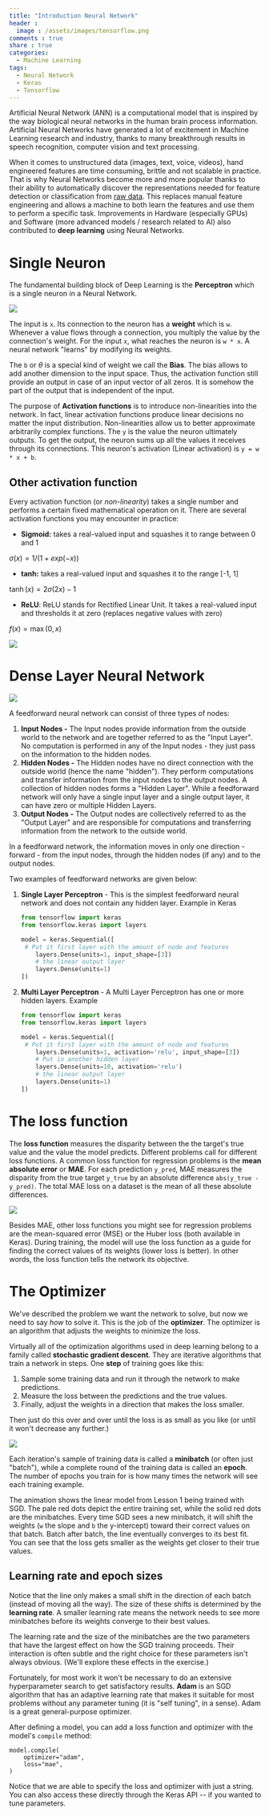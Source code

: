 ```yaml
---
title: "Introduction Neural Network"
header : 
  image : /assets/images/tensorflow.png
comments : true
share : true
categories:
  - Machine Learning
tags:
  - Neural Network
  - Keras
  - Tensorflow
---
```


Artificial Neural Network (ANN) is a computational model that is inspired by the way biological neural networks in the human brain process information. Artificial Neural Networks have generated a lot of excitement in Machine Learning research and industry, thanks to many breakthrough results in speech recognition, computer vision and text processing. 

When it comes to unstructured data (images, text, voice, videos), hand engineered features are time consuming, brittle and not scalable in practice. That is why Neural Networks become more and more popular thanks to their ability to automatically discover the representations needed for feature detection or classification from <u>raw data</u>. This replaces manual feature engineering and allows a machine to both learn the features and use them to perform a specific task. Improvements in Hardware (especially GPUs) and Software (more advanced models / research related to AI) also contributed to **deep learning** using Neural Networks.

# Single Neuron

The fundamental building block of Deep Learning is the **Perceptron** which is a single neuron in a Neural Network.

![](https://i.imgur.com/mfOlDR6.png)

The input is `x`. Its connection to the neuron has a **weight** which is `w`. Whenever a value flows through a connection, you multiply the value by the connection's weight. For the input `x`, what reaches the neuron is `w * x`. A neural network "learns" by modifying its weights.

The `b` or $\theta$ is a special kind of weight we call the **Bias**. The bias allows to add another dimension to the input space. Thus, the activation function still provide an output in case of an input vector of all zeros. It is somehow the part of the output that is independent of the input.

The purpose of **Activation functions** is to introduce non-linearities into the network. In fact, linear activation functions produce linear decisions no matter the input distribution. Non-linearities allow us to better approximate arbitrarily complex functions. The `y` is the value the neuron ultimately outputs. To get the output, the neuron sums up all the values it receives through its connections. This neuron's activation (Linear activation) is `y = w * x + b`.

 ## Other activation function

Every activation function (or *non-linearity*) takes a single number and performs a certain fixed mathematical operation on it. There are several activation functions you may encounter in practice:

- **Sigmoid:** takes a real-valued input and squashes it to range between 0 and 1

$σ(x) = 1 / (1 + exp(−x))$

- **tanh:** takes a real-valued input and squashes it to the range [-1, 1]

$\tanh(x) = 2σ(2x) − 1$

- **ReLU**: ReLU stands for Rectified Linear Unit. It takes a real-valued input and thresholds it at zero (replaces negative values with zero)

$f(x) = \max(0, x)$

![](https://ujwlkarn.files.wordpress.com/2016/08/screen-shot-2016-08-08-at-11-53-41-am.png)

# Dense Layer Neural Network

![](https://ujwlkarn.files.wordpress.com/2016/08/screen-shot-2016-08-09-at-4-19-50-am.png)

A feedforward neural network can consist of three types of nodes:

1. **Input Nodes -** The Input nodes provide information from the outside world to the network and are together referred to as the "Input Layer". No computation is performed in any of the Input nodes - they just pass on the information to the hidden nodes.
2. **Hidden Nodes -** The Hidden nodes have no direct connection with the outside world (hence the name "hidden"). They perform computations and transfer information from the input nodes to the output nodes. A collection of hidden nodes forms a "Hidden Layer". While a feedforward network will only have a single input layer and a single output layer, it can have zero or multiple Hidden Layers.
3. **Output Nodes -** The Output nodes are collectively referred to as the "Output Layer" and are responsible for computations and transferring information from the network to the outside world.

In a feedforward network, the information moves in only one direction - forward - from the input nodes, through the hidden nodes (if any) and to the output nodes.

Two examples of feedforward networks are given below:

1. **Single Layer Perceptron** - This is the simplest feedforward neural network and does not contain any hidden layer. Example in Keras

   ```python
   from tensorflow import keras
   from tensorflow.keras import layers
   
   model = keras.Sequential([
   	# Put it first layer with the amount of node and features
       layers.Dense(units=1, input_shape=[3])
       # the linear output layer 
       layers.Dense(units=1)
   ])
   ```

   

2. **Multi Layer Perceptron** - A Multi Layer Perceptron has one or more hidden layers. Example

   ```python
   from tensorflow import keras
   from tensorflow.keras import layers
   
   model = keras.Sequential([
   	# Put it first layer with the amount of node and features
       layers.Dense(units=1, activation='relu', input_shape=[3])
       # Put in another hidden layer
       layers.Dense(units=10, activation='relu')
       # the linear output layer 
       layers.Dense(units=1)
   ])
   ```

# The loss function

The **loss function** measures the disparity between the the target's true value and the value the model predicts. Different problems call for different loss functions. A common loss function for regression problems is the **mean absolute error** or **MAE**. For each prediction `y_pred`, MAE measures the disparity from the true target `y_true` by an absolute difference `abs(y_true - y_pred)`. The total MAE loss on a dataset is the mean of all these absolute differences.

![](https://i.imgur.com/VDcvkZN.png)

Besides MAE, other loss functions you might see for regression problems are the mean-squared error (MSE) or the Huber loss (both available in Keras). During training, the model will use the loss function as a guide for finding the correct values of its weights (lower loss is better). In other words, the loss function tells the network its objective.

# The Optimizer

We've described the problem we want the network to solve, but now we need to say *how* to solve it. This is the job of the **optimizer**. The optimizer is an algorithm that adjusts the weights to minimize the loss.

Virtually all of the optimization algorithms used in deep learning belong to a family called **stochastic gradient descent**. They are iterative algorithms that train a network in steps. One **step** of training goes like this:

1. Sample some training data and run it through the network to make predictions.
2. Measure the loss between the predictions and the true values.
3. Finally, adjust the weights in a direction that makes the loss smaller.

Then just do this over and over until the loss is as small as you like (or until it won't decrease any further.)

![](https://i.imgur.com/rFI1tIk.gif)

Each iteration's sample of training data is called a **minibatch** (or often just "batch"), while a complete round of the training data is called an **epoch**. The number of epochs you train for is how many times the network will see each training example.

The animation shows the linear model from Lesson 1 being trained with SGD. The pale red dots depict the entire training set, while the solid red dots are the minibatches. Every time SGD sees a new minibatch, it will shift the weights (`w` the slope and `b` the y-intercept) toward their correct values on that batch. Batch after batch, the line eventually converges to its best fit. You can see that the loss gets smaller as the weights get closer to their true values.

## Learning rate and epoch sizes

Notice that the line only makes a small shift in the direction of each batch (instead of moving all the way). The size of these shifts is determined by the **learning rate**. A smaller learning rate means the network needs to see more minibatches before its weights converge to their best values.

The learning rate and the size of the minibatches are the two parameters that have the largest effect on how the SGD training proceeds. Their interaction is often subtle and the right choice for these parameters isn't always obvious. (We'll explore these effects in the exercise.)

Fortunately, for most work it won't be necessary to do an extensive hyperparameter search to get satisfactory results. **Adam** is an SGD algorithm that has an adaptive learning rate that makes it suitable for most problems without any parameter tuning (it is "self tuning", in a sense). Adam is a great general-purpose optimizer.

After defining a model, you can add a loss function and optimizer with the model's `compile` method:

```
model.compile(
    optimizer="adam",
    loss="mae",
)
```

Notice that we are able to specify the loss and optimizer with just a string. You can also access these directly through the Keras API -- if you wanted to tune parameters.

